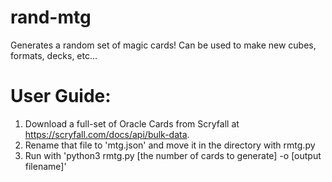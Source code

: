 # rand-mtg
Generates a random set of magic cards! Can be used to make new cubes, formats, decks, etc...

# User Guide:
1. Download a full-set of Oracle Cards from Scryfall at https://scryfall.com/docs/api/bulk-data.
2. Rename that file to 'mtg.json' and move it in the directory with rmtg.py
3. Run with 'python3 rmtg.py [the number of cards to generate] -o [output filename]'
